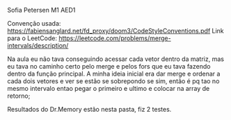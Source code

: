 Sofia Petersen M1 AED1

Convenção usada: https://fabiensanglard.net/fd_proxy/doom3/CodeStyleConventions.pdf
Link para o LeetCode: https://leetcode.com/problems/merge-intervals/description/

Na aula eu não tava conseguindo acessar cada vetor dentro da matriz, mas eu tava no caminho certo pelo merge e pelos fors que eu tava fazendo dentro da função principal. A minha ideia inicial era dar merge e ordenar a cada dois vetores e ver se estão se sobrepondo se sim, então é pq tao no mesmo intervalo entao pegar o primeiro e ultimo e colocar na array de retorno;

Resultados do Dr.Memory estão nesta pasta, fiz 2 testes.